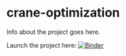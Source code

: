 # crane-optimization
Info about the project goes here.

Launch the project here: [![Binder](https://mybinder.org/badge_logo.svg)](https://mybinder.org/v2/gh/martiabr/crane-optimization/main?filepath=crane-optimization.ipynb)
